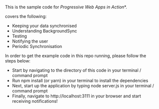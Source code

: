 
This is the sample code for  *Progressive Web Apps in Action**.  

covers the following:

- Keeping your data synchronised
- Understanding BackgroundSync
- Testing
- Notifying the user
- Periodic Synchronisation



In order to get the example code in this repo running, please follow the steps below:

- Start by navigating to the directory of this code in your terminal / command prompt
- Run npm install (or yarn) in your terminal to install the dependencies
- Next, start up the application by typing node server.js in your terminal / command prompt
- Finally, navigate to http://localhost:3111 in your browser and start receiving notifications!
